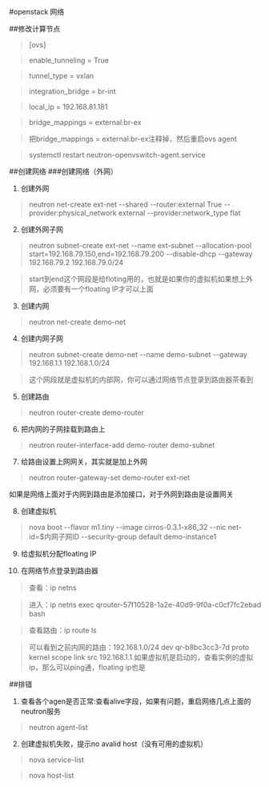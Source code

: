 #openstack 网络

##修改计算节点
>[ovs]

>enable_tunneling = True

>tunnel_type = vxlan

>integration_bridge = br-int

>local_ip = 192.168.81.181

>bridge_mappings = external:br-ex

>把bridge_mappings = external:br-ex注释掉，然后重启ovs agent

>systemctl restart neutron-openvswitch-agent.service


##创建网络
###创建网络（外网）
1. 创建外网
>neutron net-create ext-net --shared --router:external True --provider:physical_network external --provider:network_type flat

2. 创建外网子网
 >neutron subnet-create ext-net --name ext-subnet --allocation-pool start=192.168.79.150,end=192.168.79.200 --disable-dhcp --gateway 192.168.79.2  192.168.79.0/24

 >start到end这个网段是给floting用的，也就是如果你的虚拟机如果想上外网，必须要有一个floating IP才可以上面

3. 创建内网
 >neutron net-create demo-net

4. 创建内网子网
>neutron subnet-create demo-net --name demo-subnet --gateway 192.168.1.1 192.168.1.0/24 
 
 >这个网段就是虚拟机的内部网，你可以通过网络节点登录到路由器茶看到
 
5. 创建路由
 >neutron router-create demo-router

6. 把内网的子网挂载到路由上
 >neutron router-interface-add demo-router demo-subnet

7. 给路由设置上网网关，其实就是加上外网
 >neutron router-gateway-set demo-router ext-net

如果是网络上面对于内网到路由是添加接口，对于外网到路由是设置网关

8. 创建虚拟机
 >nova boot --flavor m1.tiny --image cirros-0.3.1-x86_32 --nic net-id=$内网子网ID
 --security-group default  demo-instance1

9. 给虚拟机分配floating IP

10. 在网络节点登录到路由器 
 >查看：ip netns
 
 >进入：ip netns exec qrouter-57f10528-1a2e-40d9-9f0a-c0cf7fc2ebad bash
 
 >查看路由：ip route ls
 
 >可以看到之前内网的路由：192.168.1.0/24 dev qr-b8bc3cc3-7d  proto kernel  scope link  src 192.168.1.1.如果虚拟机是启动的，查看实例的虚拟ip，那么可以ping通，floating ip也是

##排错

1. 查看各个agen是否正常:查看alive字段，如果有问题，重启网络几点上面的neutron服务

>neutron agent-list

2. 创建虚拟机失败，提示no avalid host（没有可用的虚拟机）

>nova service-list

>nova host-list
